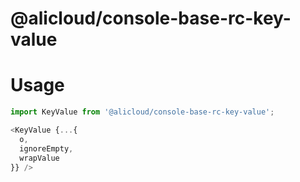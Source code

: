 @alicloud/console-base-rc-key-value
===

# Usage

```js
import KeyValue from '@alicloud/console-base-rc-key-value';

<KeyValue {...{
  o,
  ignoreEmpty,
  wrapValue
}} />
```
